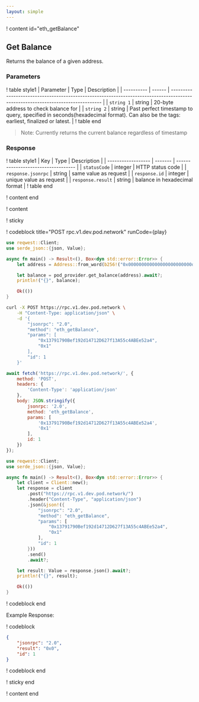 ```yaml
---
layout: simple
---
```


<script>
    async function play() {
        return fetch('https://rpc.v1.dev.pod.network/', {
            method: 'POST',
            headers: {
                'Content-Type': 'application/json'
            },
            body: JSON.stringify({
                jsonrpc: '2.0',
                method: 'eth_getBalance',
                params: [
                    '0x13791790Bef192d14712D627f13A55c4ABEe52a4',
                    '0x1'
                ],
                id: 1
            })
        });
    }
</script>

! content id="eth_getBalance"

## Get Balance

Returns the balance of a given address.

### Parameters

! table style1
| Parameter  | Type   | Description                                                                                                                     |
| ---------- | ------ | ------------------------------------------------------------------------------------------------------------------------------- |
| `string 1` | string | 20-byte address to check balance for                                                                                            |
| `string 2` | string | Past perfect timestamp to query, specified in seconds(hexadecimal format). Can also be the tags: earliest, finalized or latest. |
! table end

> Note: Currently returns the current balance regardless of timestamp

### Response

! table style1
| Key                | Type    | Description                         |
| ------------------ | ------- | ----------------------------------- |
| `statusCode`       | integer | HTTP status code                    |
| `response.jsonrpc` | string  | same value as request               |
| `response.id`      | integer | unique value as request             |
| `response.result`  | string  | balance in hexadecimal format |
! table end

! content end

! content

! sticky

! codeblock title="POST rpc.v1.dev.pod.network" runCode={play}

```rust alias="rust"
use reqwest::Client;
use serde_json::{json, Value};

async fn main() -> Result<(), Box<dyn std::error::Error>> {
    let address = Address::from_word(b256!("0x000000000000000000000000d8da6bf26964af9d7eed9e03e53415d37aa96045"));

    let balance = pod_provider.get_balance(address).await?;
    println!("{}", balance);

    Ok(())
}
```

```bash alias="curl"
curl -X POST https://rpc.v1.dev.pod.network \
    -H "Content-Type: application/json" \
    -d '{
        "jsonrpc": "2.0",
        "method": "eth_getBalance",
        "params": [
            "0x13791790Bef192d14712D627f13A55c4ABEe52a4",
            "0x1"
        ],
        "id": 1
    }'
```

```js alias="javascript"
await fetch('https://rpc.v1.dev.pod.network/', {
	method: 'POST',
	headers: {
		'Content-Type': 'application/json'
	},
	body: JSON.stringify({
		jsonrpc: '2.0',
		method: 'eth_getBalance',
		params: [
			'0x13791790Bef192d14712D627f13A55c4ABEe52a4',
			'0x1'
		],
		id: 1
	})
});
```

```rust alias="rust"
use reqwest::Client;
use serde_json::{json, Value};

async fn main() -> Result<(), Box<dyn std::error::Error>> {
    let client = Client::new();
    let response = client
        .post("https://rpc.v1.dev.pod.network/")
        .header("Content-Type", "application/json")
        .json(&json!({
            "jsonrpc": "2.0",
            "method": "eth_getBalance",
            "params": [
                "0x13791790Bef192d14712D627f13A55c4ABEe52a4",
                "0x1"
            ],
            "id": 1
        }))
        .send()
        .await?;

    let result: Value = response.json().await?;
    println!("{}", result);

    Ok(())
}
```

! codeblock end

Example Response:

! codeblock

```json
{
    "jsonrpc": "2.0",
    "result": "0x0",
    "id": 1
}
```

! codeblock end

! sticky end

! content end
